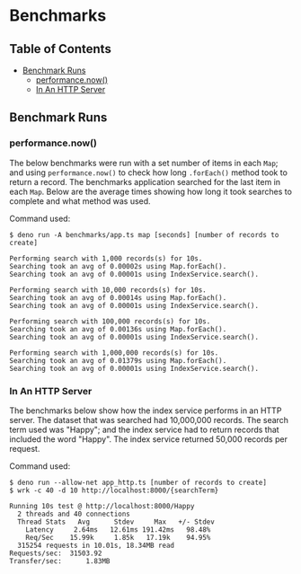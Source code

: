 
# Benchmarks

## Table of Contents

* [Benchmark Runs](#benchmark-runs)
    * [performance.now()](#performancenow)
    * [In An HTTP Server](#in-an-http-server)

## Benchmark Runs

### performance.now()

The below benchmarks were run with a set number of items in each `Map`; and using `performance.now()` to check how long `.forEach()` method took to return a record. The benchmarks application searched for the last item in each `Map`. Below are the average times showing how long it took searches to complete and what method was used.

Command used:

```
$ deno run -A benchmarks/app.ts map [seconds] [number of records to create]
```

```
Performing search with 1,000 records(s) for 10s.
Searching took an avg of 0.00002s using Map.forEach().
Searching took an avg of 0.00001s using IndexService.search().

Performing search with 10,000 records(s) for 10s.
Searching took an avg of 0.00014s using Map.forEach().
Searching took an avg of 0.00001s using IndexService.search().

Performing search with 100,000 records(s) for 10s.
Searching took an avg of 0.00136s using Map.forEach().
Searching took an avg of 0.00001s using IndexService.search().

Performing search with 1,000,000 records(s) for 10s.
Searching took an avg of 0.01379s using Map.forEach().
Searching took an avg of 0.00001s using IndexService.search().
```

### In An HTTP Server

The benchmarks below show how the index service performs in an HTTP server. The dataset that was searched had 10,000,000 records. The search term used was "Happy"; and the index service had to return records that included the word "Happy". The index service returned 50,000 records per request.

Command used:

```
$ deno run --allow-net app_http.ts [number of records to create]
$ wrk -c 40 -d 10 http://localhost:8000/{searchTerm}
```

```
Running 10s test @ http://localhost:8000/Happy
  2 threads and 40 connections
  Thread Stats   Avg      Stdev     Max   +/- Stdev
    Latency     2.64ms   12.61ms 191.42ms   98.48%
    Req/Sec    15.99k     1.85k   17.19k    94.95%
  315254 requests in 10.01s, 18.34MB read
Requests/sec:  31503.92
Transfer/sec:      1.83MB
```

